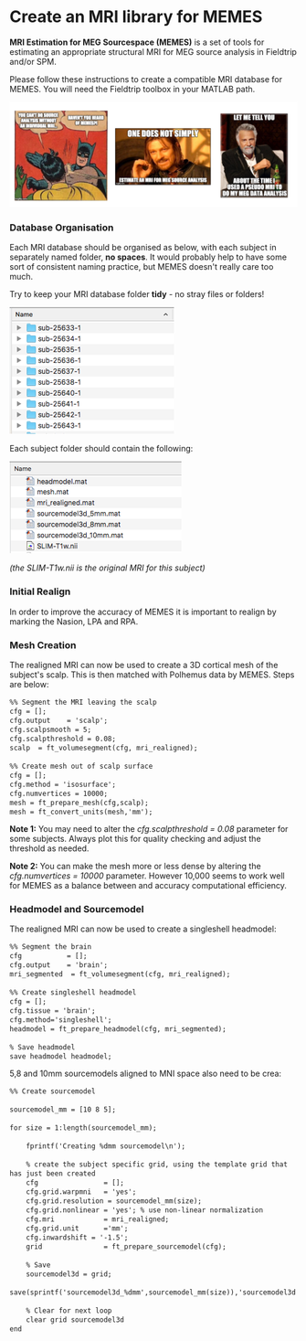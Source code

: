 # Create an MRI library for MEMES
**MRI Estimation for MEG Sourcespace (MEMES)** is a set of tools for estimating an appropriate structural MRI for MEG source analysis in Fieldtrip and/or SPM. 

Please follow these instructions to create a compatible MRI database for MEMES. You will need the Fieldtrip toolbox in your MATLAB path.  

![MEMES](../actual_memes/3memes.png)

### Database Organisation

Each MRI database should be organised as below, with each subject in separately named folder, **no spaces**. It would probably help to have some sort of consistent naming practice, but MEMES doesn't really care too much. 

Try to keep your MRI database folder **tidy** - no stray files or folders!

![Org1](./library_example1.png)

Each subject folder should contain the following:

![Org2](./library_example2.png)

_(the SLIM-T1w.nii is the original MRI for this subject)_

### Initial Realign

In order to improve the accuracy of MEMES it is important to realign by marking the Nasion, LPA and RPA. 

### Mesh Creation

The realigned MRI can now be used to create a 3D cortical mesh of the subject's scalp. This is then matched with Polhemus data by MEMES. Steps are below:

	%% Segment the MRI leaving the scalp
	cfg = [];
    cfg.output    = 'scalp';
    cfg.scalpsmooth = 5;
    cfg.scalpthreshold = 0.08;
    scalp  = ft_volumesegment(cfg, mri_realigned);
        
    %% Create mesh out of scalp surface
    cfg = [];
    cfg.method = 'isosurface';
    cfg.numvertices = 10000;
    mesh = ft_prepare_mesh(cfg,scalp);
    mesh = ft_convert_units(mesh,'mm');

**Note 1:** You may need to alter the *cfg.scalpthreshold = 0.08* parameter for some subjects. Always plot this for quality checking and adjust the threshold as needed.

**Note 2:** You can make the mesh more or less dense by altering the *cfg.numvertices = 10000* parameter. However 10,000 seems to work well for MEMES as a balance between and accuracy computational efficiency.

### Headmodel and Sourcemodel

The realigned MRI can now be used to create a singleshell headmodel: 

	%% Segment the brain
    cfg           = [];
    cfg.output    = 'brain';
    mri_segmented  = ft_volumesegment(cfg, mri_realigned);
        
    %% Create singleshell headmodel
    cfg = [];
    cfg.tissue = 'brain';
    cfg.method='singleshell';
    headmodel = ft_prepare_headmodel(cfg, mri_segmented);
	
	% Save headmodel
    save headmodel headmodel;

5,8 and 10mm sourcemodels aligned to MNI space also need to be crea: 

	%% Create sourcemodel
        
    sourcemodel_mm = [10 8 5];
        
    for size = 1:length(sourcemodel_mm);
            
        fprintf('Creating %dmm sourcemodel\n');
            
        % create the subject specific grid, using the template grid that has just been created
        cfg                = [];
        cfg.grid.warpmni   = 'yes';
        cfg.grid.resolution = sourcemodel_mm(size);
        cfg.grid.nonlinear = 'yes'; % use non-linear normalization
        cfg.mri            = mri_realigned;
        cfg.grid.unit      ='mm';
        cfg.inwardshift = '-1.5';
        grid               = ft_prepare_sourcemodel(cfg);
            
        % Save
        sourcemodel3d = grid;
        save(sprintf('sourcemodel3d_%dmm',sourcemodel_mm(size)),'sourcemodel3d');
            
        % Clear for next loop
        clear grid sourcemodel3d
    end
        
